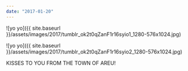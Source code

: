 ```yaml
---
date: "2017-01-20"
---
```


![yo yo]({{ site.baseurl }}/assets/images/2017/tumblr_ok2t0qZanF1r16syio1_1280-576x1024.jpg)

![yo yo]({{ site.baseurl }}/assets/images/2017/tumblr_ok2t0qZanF1r16syio2_1280-576x1024.jpg)

KISSES TO YOU FROM THE TOWN OF AREU!
